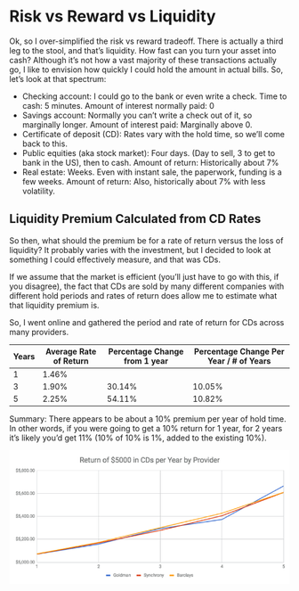 # Risk vs Reward vs Liquidity
Ok, so I over-simplified the risk vs reward tradeoff.  There is actually a third leg to the stool, and that’s liquidity.  How fast can you turn your asset into cash?   Although it’s not how a vast majority of these transactions actually go, I like to envision how quickly I could hold the amount in actual bills.  So, let’s look at that spectrum:

* Checking account:  I could go to the bank or even write a check.  Time to cash:  5 minutes.  Amount of interest normally paid:  0
* Savings account:  Normally you can’t write a check out of it, so marginally longer.  Amount of interest paid:  Marginally above 0.
* Certificate of deposit (CD):  Rates vary with the hold time, so we’ll come back to this.
* Public equities (aka stock market):  Four days.  (Day to sell, 3 to get to bank in the US), then to cash.  Amount of return:  Historically about 7%
* Real estate:  Weeks.  Even with instant sale, the paperwork, funding is a few weeks.  Amount of return:  Also, historically about 7% with less volatility.  

## Liquidity Premium Calculated from CD Rates

So then, what should the premium be for a rate of return versus the loss of liquidity?  It probably varies with the investment, but I decided to look at something I could effectively measure, and that was CDs.

If we assume that the market is efficient (you’ll just have to go with this, if you disagree), the fact that CDs are sold by many different companies with different hold periods and rates of return does allow me to estimate what that liquidity premium is.

So, I went online and gathered the period and rate of return for CDs across many providers.  

| Years | Average Rate of Return | Percentage Change from 1 year | Percentage Change Per Year / # of Years|
|---|---|---|---|
|1|1.46%|
|3|1.90%|30.14%|10.05%|
|5|2.25%|54.11%|10.82%|

Summary:  There appears to be about a 10% premium per year of hold time.  In other words, if you were going to get a 10% return for 1 year, for 2 years it’s likely you’d get 11% (10% of 10% is 1%, added to the existing 10%).

![CD rates of return](Images/liquidity-cd-rates.png)
